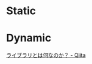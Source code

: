 # Static

# Dynamic
[ライブラリとは何なのか？ - Qiita](https://qiita.com/false-git@github/items/4b531467788b446a18d2)
